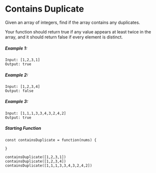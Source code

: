 # Contains Duplicate

Given an array of integers, find if the array contains any duplicates.

Your function should return true if any value appears at least twice in the array, and it should return false if every element is distinct.

##### Example 1:

```
Input: [1,2,3,1]
Output: true
```

##### Example 2:

```
Input: [1,2,3,4]
Output: false
```

##### Example 3:

```
Input: [1,1,1,3,3,4,3,2,4,2]
Output: true
```

##### Starting Function

```
const containsDuplicate = function(nums) {
    
}

containsDuplicate([1,2,3,1])
containsDuplicate([1,2,3,4])
containsDuplicate([1,1,1,3,3,4,3,2,4,2])
```

